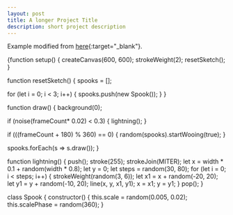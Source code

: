 ```yaml
---
layout: post
title: A longer Project Title
description: short project description
---
```


Example modified from [here](http://www.unexpected-vortices.com/sw/rippledoc/quick-markdown-example.html){:target="_blank"}.


{function setup() { createCanvas(600, 600); strokeWeight(2); resetSketch(); }

function resetSketch() { spooks = [];

for (let i = 0; i < 3; i++) { spooks.push(new Spook()); } }

function draw() { background(0);

if (noise(frameCount* 0.02) < 0.3) { lightning(); }

if (((frameCount + 180) % 360) == 0) { random(spooks).startWooing(true); }

spooks.forEach(s => s.draw()); }

function lightning() { push(); stroke(255); strokeJoin(MITER); let x = width * 0.1 + random(width * 0.8); let y = 0; let steps = random(30, 80); for (let i = 0; i < steps; i++) { strokeWeight(random(3, 6)); let x1 = x + random(-20, 20); let y1 = y + random(-10, 20); line(x, y, x1, y1); x = x1; y = y1; } pop(); }

class Spook { constructor() { this.scale = random(0.005, 0.02); this.scalePhase = random(360);
}